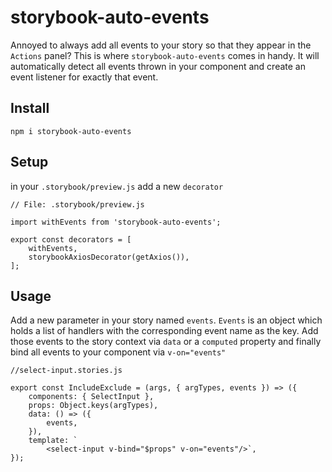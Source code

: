# storybook-auto-events
Annoyed to always add all events to your story so that they appear in the `Actions` panel?
This is where `storybook-auto-events` comes in handy. It will automatically detect all events
thrown in your component and create an event listener for exactly that event.

## Install
    
    npm i storybook-auto-events

## Setup
in your `.storybook/preview.js` add a new `decorator`

    // File: .storybook/preview.js

    import withEvents from 'storybook-auto-events';

    export const decorators = [
        withEvents,
        storybookAxiosDecorator(getAxios()),
    ];

## Usage
Add a new parameter in your story named `events`. `Events` is an object which holds a list of handlers with the corresponding
event name as the key.
Add those events to the story context via `data` or a `computed` property and finally bind all events to your component
via `v-on="events"`

    //select-input.stories.js

    export const IncludeExclude = (args, { argTypes, events }) => ({
        components: { SelectInput },
        props: Object.keys(argTypes),
        data: () => ({
            events,
        }),
        template: `
            <select-input v-bind="$props" v-on="events"/>`,
    });
